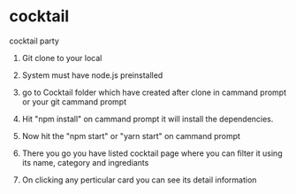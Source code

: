 # cocktail
cocktail party

1. Git clone to your local

2. System must have node.js preinstalled

3. go to Cocktail folder which have created after clone in cammand prompt or your git cammand prompt

4. Hit "npm install" on cammand prompt it will install the dependencies.

5. Now hit the "npm start" or "yarn start" on cammand prompt

6. There you go you have listed cocktail page where you can filter it using its name, category and ingrediants

7. On clicking any perticular card you can see its detail information